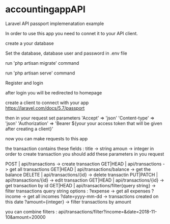 # accountingappAPI
Laravel API passport implemenatation example               

In order to use this app you need to connet it to your API client.

create a your database 

Set the database, database user and password in .env file

run 'php artisan migrate' command

run 'php artisan serve' command

Register and login 

after login you will be redirected to homepage

create a client to connect with your app
https://laravel.com/docs/5.7/passport 

then in your request set parameters 
'Accept' => 'json'
'Content-type' => 'json'
'Authorization' => 'Bearer ${your your access token that will be given after creating a client}'

now you can make requests to this app

the transaction contains these fields :
title -> string
amoun -> integer
in order to create transaction you should add these parameters in you request

POST      | api/transactions                       -> create transaction
GET|HEAD  | api/transactions                       -> get all transactions
GET|HEAD  | api/transactions/balance               -> get the balance
DELETE    | api/transactions/{id}                  -> delete transactin 
PUT|PATCH | api/transactions/{id}                  -> edit transaction
GET|HEAD  | api/transactions/{id}                  -> get transaction by id
GET|HEAD  | api/transactions/filter{query string}  -> filter transactions
query string options :
?expense          -> get all expenses
?income           -> get all incomes
?date=yyyy-mm-dd  -> transactions created on this date
?amount={integer} -> filter transactions by amount

you can combine filters : api/transactions/filter?income=&date=2018-11-10&amount=20000


 

